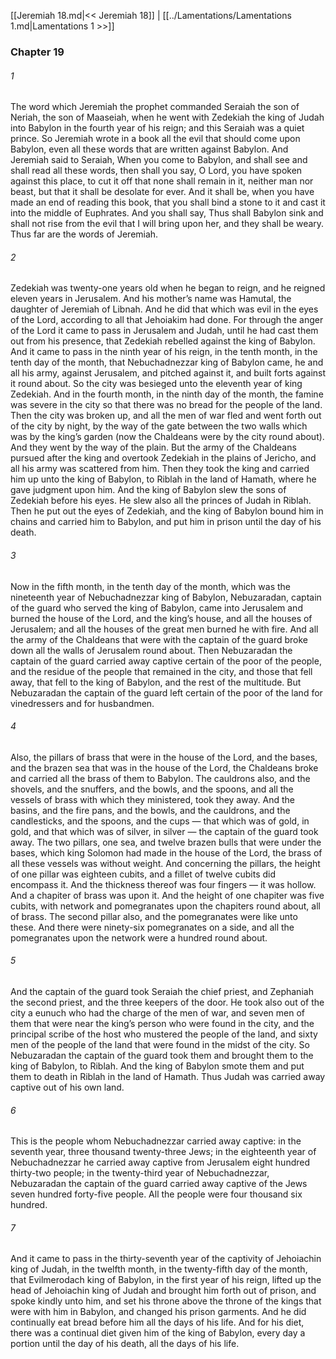 [[Jeremiah 18.md|<< Jeremiah 18]]  |  [[../Lamentations/Lamentations 1.md|Lamentations 1 >>]]

### Chapter 19
###### 1
The word which Jeremiah the prophet commanded Seraiah the son of Neriah, the son of Maaseiah, when he went with Zedekiah the king of Judah into Babylon in the fourth year of his reign; and this Seraiah was a quiet prince. So Jeremiah wrote in a book all the evil that should come upon Babylon, even all these words that are written against Babylon. And Jeremiah said to Seraiah, When you come to Babylon, and shall see and shall read all these words, then shall you say, O Lord, you have spoken against this place, to cut it off that none shall remain in it, neither man nor beast, but that it shall be desolate for ever. And it shall be, when you have made an end of reading this book, that you shall bind a stone to it and cast it into the middle of Euphrates. And you shall say, Thus shall Babylon sink and shall not rise from the evil that I will bring upon her, and they shall be weary. Thus far are the words of Jeremiah.

###### 2
Zedekiah was twenty-one years old when he began to reign, and he reigned eleven years in Jerusalem. And his mother’s name was Hamutal, the daughter of Jeremiah of Libnah. And he did that which was evil in the eyes of the Lord, according to all that Jehoiakim had done. For through the anger of the Lord it came to pass in Jerusalem and Judah, until he had cast them out from his presence, that Zedekiah rebelled against the king of Babylon. And it came to pass in the ninth year of his reign, in the tenth month, in the tenth day of the month, that Nebuchadnezzar king of Babylon came, he and all his army, against Jerusalem, and pitched against it, and built forts against it round about. So the city was besieged unto the eleventh year of king Zedekiah. And in the fourth month, in the ninth day of the month, the famine was severe in the city so that there was no bread for the people of the land. Then the city was broken up, and all the men of war fled and went forth out of the city by night, by the way of the gate between the two walls which was by the king’s garden (now the Chaldeans were by the city round about). And they went by the way of the plain. But the army of the Chaldeans pursued after the king and overtook Zedekiah in the plains of Jericho, and all his army was scattered from him. Then they took the king and carried him up unto the king of Babylon, to Riblah in the land of Hamath, where he gave judgment upon him. And the king of Babylon slew the sons of Zedekiah before his eyes. He slew also all the princes of Judah in Riblah. Then he put out the eyes of Zedekiah, and the king of Babylon bound him in chains and carried him to Babylon, and put him in prison until the day of his death.

###### 3
Now in the fifth month, in the tenth day of the month, which was the nineteenth year of Nebuchadnezzar king of Babylon, Nebuzaradan, captain of the guard who served the king of Babylon, came into Jerusalem and burned the house of the Lord, and the king’s house, and all the houses of Jerusalem; and all the houses of the great men burned he with fire. And all the army of the Chaldeans that were with the captain of the guard broke down all the walls of Jerusalem round about. Then Nebuzaradan the captain of the guard carried away captive certain of the poor of the people, and the residue of the people that remained in the city, and those that fell away, that fell to the king of Babylon, and the rest of the multitude. But Nebuzaradan the captain of the guard left certain of the poor of the land for vinedressers and for husbandmen.

###### 4
Also, the pillars of brass that were in the house of the Lord, and the bases, and the brazen sea that was in the house of the Lord, the Chaldeans broke and carried all the brass of them to Babylon. The cauldrons also, and the shovels, and the snuffers, and the bowls, and the spoons, and all the vessels of brass with which they ministered, took they away. And the basins, and the fire pans, and the bowls, and the cauldrons, and the candlesticks, and the spoons, and the cups — that which was of gold, in gold, and that which was of silver, in silver — the captain of the guard took away. The two pillars, one sea, and twelve brazen bulls that were under the bases, which king Solomon had made in the house of the Lord, the brass of all these vessels was without weight. And concerning the pillars, the height of one pillar was eighteen cubits, and a fillet of twelve cubits did encompass it. And the thickness thereof was four fingers — it was hollow. And a chapiter of brass was upon it. And the height of one chapiter was five cubits, with network and pomegranates upon the chapiters round about, all of brass. The second pillar also, and the pomegranates were like unto these. And there were ninety-six pomegranates on a side, and all the pomegranates upon the network were a hundred round about.

###### 5
And the captain of the guard took Seraiah the chief priest, and Zephaniah the second priest, and the three keepers of the door. He took also out of the city a eunuch who had the charge of the men of war, and seven men of them that were near the king’s person who were found in the city, and the principal scribe of the host who mustered the people of the land, and sixty men of the people of the land that were found in the midst of the city. So Nebuzaradan the captain of the guard took them and brought them to the king of Babylon, to Riblah. And the king of Babylon smote them and put them to death in Riblah in the land of Hamath. Thus Judah was carried away captive out of his own land.

###### 6
This is the people whom Nebuchadnezzar carried away captive: in the seventh year, three thousand twenty-three Jews; in the eighteenth year of Nebuchadnezzar he carried away captive from Jerusalem eight hundred thirty-two people; in the twenty-third year of Nebuchadnezzar, Nebuzaradan the captain of the guard carried away captive of the Jews seven hundred forty-five people. All the people were four thousand six hundred.

###### 7
And it came to pass in the thirty-seventh year of the captivity of Jehoiachin king of Judah, in the twelfth month, in the twenty-fifth day of the month, that Evilmerodach king of Babylon, in the first year of his reign, lifted up the head of Jehoiachin king of Judah and brought him forth out of prison, and spoke kindly unto him, and set his throne above the throne of the kings that were with him in Babylon, and changed his prison garments. And he did continually eat bread before him all the days of his life. And for his diet, there was a continual diet given him of the king of Babylon, every day a portion until the day of his death, all the days of his life.